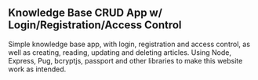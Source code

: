 ## Knowledge Base CRUD App w/ Login/Registration/Access Control ##

Simple knowledge base app, with login, registration and access control, as well as creating, reading, updating and deleting articles. Using Node, Express, Pug, bcryptjs, passport and other libraries to make this website work as intended.